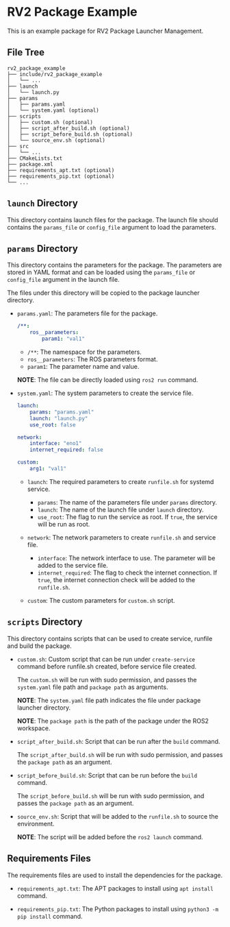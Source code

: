 # RV2 Package Example
This is an example package for RV2 Package Launcher Management.

## File Tree
```plaintext
rv2_package_example
├── include/rv2_package_example
│   └── ...
├── launch
│   └── launch.py
├── params
│   ├── params.yaml
│   └── system.yaml (optional)
├── scripts
│   ├── custom.sh (optional)
│   ├── script_after_build.sh (optional)
│   ├── script_before_build.sh (optional)
│   └── source_env.sh (optional)
├── src
│   └── ...
├── CMakeLists.txt
├── package.xml
├── requirements_apt.txt (optional)
├── requirements_pip.txt (optional)
└── ...
```

## `launch` Directory
This directory contains launch files for the package. The launch file should contains the `params_file` or `config_file` argument to load the parameters.

## `params` Directory
This directory contains the parameters for the package. The parameters are stored in YAML format and can be loaded using the `params_file` or `config_file` argument in the launch file.

The files under this directory will be copied to the package launcher directory.

- `params.yaml`: The parameters file for the package.
    ```yaml
    /**:
        ros__parameters:
            param1: "val1"
    ```
    - `/**`: The namespace for the parameters.
    - `ros__parameters`: The ROS parameters format.
    - `param1`: The parameter name and value.

    **NOTE**: The file can be directly loaded using `ros2 run` command.

- `system.yaml`: The system parameters to create the service file.
    ```yaml
    launch:
        params: "params.yaml"
        launch: "launch.py"
        use_root: false

    network:
        interface: "eno1"
        internet_required: false

    custom:
        arg1: "val1"
    ```
    - `launch`: The required parameters to create `runfile.sh` for systemd service.
        - `params`: The name of the parameters file under `params` directory.
        - `launch`: The name of the launch file under `launch` directory.
        - `use_root`: The flag to run the service as root. If `true`, the service will be run as root.

    - `network`: The network parameters to create `runfile.sh` and service file.
        - `interface`: The network interface to use. The parameter will be added to the service file.
        - `internet_required`: The flag to check the internet connection. If `true`, the internet connection check will be added to the `runfile.sh`.

    - `custom`: The custom parameters for `custom.sh` script.

## `scripts` Directory
This directory contains scripts that can be used to create service, runfile and build the package.

- `custom.sh`: Custom script that can be run under `create-service` command before runfile.sh created, before service file created.

    The `custom.sh` will be run with sudo permission, and passes the `system.yaml` file path and `package path` as arguments.

    **NOTE**: The `system.yaml` file path indicates the file under package launcher directory.

    **NOTE**: The `package path` is the path of the package under the ROS2 workspace.

- `script_after_build.sh`: Script that can be run after the `build` command.

    The `script_after_build.sh` will be run with sudo permission, and passes the `package path` as an argument.

- `script_before_build.sh`: Script that can be run before the `build` command.

    The `script_before_build.sh` will be run with sudo permission, and passes the `package path` as an argument.

- `source_env.sh`: Script that will be added to the `runfile.sh` to source the environment.

    **NOTE**: The script will be added before the `ros2 launch` command.

## Requirements Files
The requirements files are used to install the dependencies for the package.

- `requirements_apt.txt`: The APT packages to install using `apt install` command.

- `requirements_pip.txt`: The Python packages to install using `python3 -m pip install` command.

